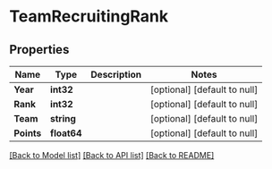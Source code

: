 # TeamRecruitingRank

## Properties
Name | Type | Description | Notes
------------ | ------------- | ------------- | -------------
**Year** | **int32** |  | [optional] [default to null]
**Rank** | **int32** |  | [optional] [default to null]
**Team** | **string** |  | [optional] [default to null]
**Points** | **float64** |  | [optional] [default to null]

[[Back to Model list]](../README.md#documentation-for-models) [[Back to API list]](../README.md#documentation-for-api-endpoints) [[Back to README]](../README.md)

